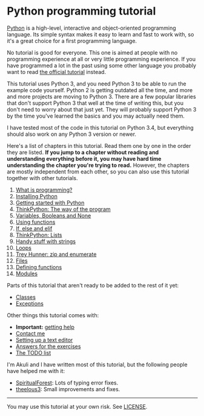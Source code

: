 # Python programming tutorial

[Python](https://en.wikipedia.org/wiki/Python_\(programming_language\))
is a high-level, interactive and object-oriented programming language.
Its simple syntax makes it easy to learn and fast to work with, so it's
a great choice for a first programming language.

No tutorial is good for everyone. This one is aimed at people with no
programming experience at all or very little programming experience. If
you have programmed a lot in the past using some other language you
probably want to read
[the official tutorial](https://docs.python.org/3/tutorial/) instead.

This tutorial uses Python 3, and you need Python 3 to be able to run the
example code yourself. Python 2 is getting outdated all the time,
and more and more projects are moving to Python 3. There are a few
popular libraries that don't support Python 3 that well at the time of
writing this, but you don't need to worry about that just yet. They
will probably support Python 3 by the time you've learned the basics
and you may actually need them.

I have tested most of the code in this tutorial on Python 3.4, but
everything should also work on any Python 3 version or newer.

Here's a list of chapters in this tutorial. Read them one by one in the
order they are listed. **If you jump to a chapter without reading and
understanding everything before it, you may have hard time understanding
the chapter you're trying to read.** However, the chapters are mostly
independent from each other, so you can also use this tutorial together
with other tutorials.

1. [What is programming?](what-is-programming.md)
2. [Installing Python](installing-python.md)
3. [Getting started with Python](getting-started.md)
4. [ThinkPython: The way of the program](the-way-of-the-program.md)
5. [Variables, Booleans and None](variables.md)
6. [Using functions](using-functions.md)
7. [If, else and elif](if.md)
8. [ThinkPython: Lists](lists.md)
9. [Handy stuff with strings](handy-stuff-strings.md)
10. [Loops](loops.md)
11. [Trey Hunner: zip and enumerate](trey-hunner-zip-and-enumerate.md)
12. [Files](files.md)
13. [Defining functions](defining-functions.md)
14. [Modules](modules.md)

Parts of this tutorial that aren't ready to be added to the rest of it
yet:

- [Classes](classes.md)
- [Exceptions](exceptions.md)

Other things this tutorial comes with:

- **Important:** [getting help](getting-help.md)
- [Contact me](contact-me.md)
- [Setting up a text editor](editor-setup.md)
- [Answers for the exercises](answers.md)
- [The TODO list](TODO.md)

I'm Akuli and I have written most of this tutorial, but the following
people have helped me with it:
- [SpiritualForest](https://github.com/SpiritualForest): Lots of typing
    error fixes.
- [theelous3](https://github.com/theelous3): Small improvements and fixes.

***

You may use this tutorial at your own risk. See [LICENSE](LICENSE).

